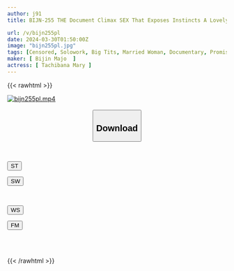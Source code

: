 ```yaml
---
author: j91
title: BIJN-255 THE Document Climax SEX That Exposes Instincts A Lovely Beautiful Wife Goes Crazy With An AV Appearance Pleasure Trip Orgy On The Way Home From The Gym Mary Tachibana

url: /v/bijn255pl
date: 2024-03-30T01:50:00Z
image: "bijn255pl.jpg"
tags: [Censored, Solowork, Big Tits, Married Woman, Documentary, Promiscuity, Sport	]
maker: [ Bijin Majo  ]
actress: [ Tachibana Mary ]
---
```



{{< rawhtml >}}

<div class="video" data-videoid="Me3KMJWmlXSm7j7">
    <a href="javascript:;">
        <img src="/v/bijn255pl/bijn255pl.jpg" width="WIDTH" height="HEIGHT" alt="bijn255pl.mp4" loading="lazy">
    </a>
</div>

<script type="text/javascript" src="https://j91.asia/asset/on-demand-st.js"></script>

<br>
  <link rel="stylesheet" href="https://j91.asia/asset/bs5.css">
  
  <center>
  <button class="btn btn-primary" type="button" data-bs-toggle="collapse" data-bs-target=".multi-collapse" aria-expanded="false" aria-controls="multiCollapseExample1 multiCollapseExample2"><h2>Download</h2></button></center>
</p>
<div class="row">
  <div class="col">
    <div class="collapse multi-collapse" id="multiCollapseExample1">
      <div class="card card-body">
	      	      <br>
<div class="buttons">  
<p><a href="https://streamtape.to/v/Me3KMJWmlXSm7j7" target="_blank"><button class="btn-hover color-3"><i class="fa fa-download"></i> ST</button></a></p>
<p><a href="https://asnwish.com/0anmmhrmz84a" target="_blank"><button class="btn-hover color-2"><i class="fa fa-download"></i> SW</button></a></p></div>
    </div>
  </div>
</div>
  <div class="col">
    <div class="collapse multi-collapse" id="multiCollapseExample2">
      <div class="card card-body">
	      <br>
<div class="buttons">
<p><a href="https://wolfstream.tv/edibirnrzmc7"><button class="btn-hover color-9"><i class="fa fa-download"></i> WS</button></a></p>
<p><a href="https://filemoon.sx/d/hrifrqz6vg3n"><button class="btn-hover color-8"><i class="fa fa-download"></i> FM</button></a></p></div>
<br><br>
      </div>
    </div>
  </div>
</div>

{{< /rawhtml >}}